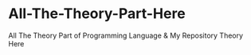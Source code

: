# All-The-Theory-Part-Here
All The Theory Part of Programming Language &amp; My Repository Theory Here
